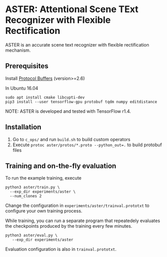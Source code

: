 # ASTER: Attentional Scene TExt Recognizer with Flexible Rectification 

ASTER is an accurate scene text recognizer with flexible rectification mechanism.

## Prerequisites

Install [Protocol Buffers](https://github.com/google/protobuf) (version>=2.6)

In Ubuntu 16.04
```
sudo apt install cmake libcupti-dev
pip3 install --user tensorflow-gpu protobuf tqdm numpy editdistance
```

NOTE: ASTER is developed and tested with TensorFlow r1.4.

## Installation
  1. Go to `c_ops/` and run `build.sh` to build custom operators
  2. Execute `protoc aster/protos/*.proto --python_out=.` to build protobuf files

## Training and on-the-fly evaluation
To run the example training, execute

```
python3 aster/train.py \
  --exp_dir experiments/aster \
  --num_clones 2
```

Change the configuration in `experiments/aster/trainval.prototxt` to configure your own training process.

While training, you can run a separate program that repeatedely evaluates the checkpoints produced by the training every few minutes.

```
python3 aster/eval.py \
   --exp_dir experiments/aster
```

Evaluation configuration is also in `trainval.prototxt`.
